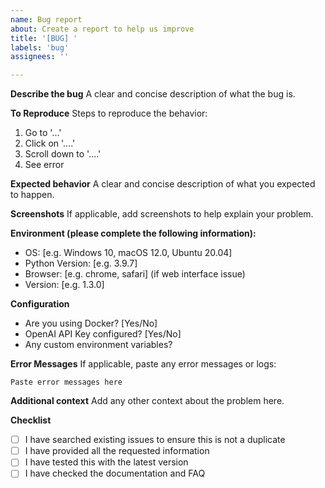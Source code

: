 ```yaml
---
name: Bug report
about: Create a report to help us improve
title: '[BUG] '
labels: 'bug'
assignees: ''

---
```


**Describe the bug**
A clear and concise description of what the bug is.

**To Reproduce**
Steps to reproduce the behavior:
1. Go to '...'
2. Click on '....'
3. Scroll down to '....'
4. See error

**Expected behavior**
A clear and concise description of what you expected to happen.

**Screenshots**
If applicable, add screenshots to help explain your problem.

**Environment (please complete the following information):**
 - OS: [e.g. Windows 10, macOS 12.0, Ubuntu 20.04]
 - Python Version: [e.g. 3.9.7]
 - Browser: [e.g. chrome, safari] (if web interface issue)
 - Version: [e.g. 1.3.0]

**Configuration**
- Are you using Docker? [Yes/No]
- OpenAI API Key configured? [Yes/No]
- Any custom environment variables?

**Error Messages**
If applicable, paste any error messages or logs:
```
Paste error messages here
```

**Additional context**
Add any other context about the problem here.

**Checklist**
- [ ] I have searched existing issues to ensure this is not a duplicate
- [ ] I have provided all the requested information
- [ ] I have tested this with the latest version
- [ ] I have checked the documentation and FAQ